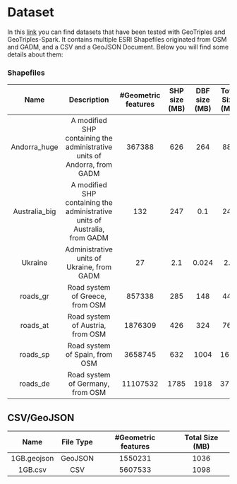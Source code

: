 # Dataset

In this [link](https://drive.google.com/file/d/16DSZJeblqPhLlE_eMheSlsPY9lg_uAqo/view?usp=sharing) you can find datasets 
that have been tested with GeoTriples and GeoTriples-Spark. It contains multiple ESRI Shapefiles
originated from OSM and GADM, and a CSV and a GeoJSON Document. Below you will find some details about them:

### Shapefiles
|      Name     |                                  Description                                 | #Geometric features | SHP size (MB) | DBF size (MB) | Total Size (MB) |
|:-------------:|:----------------------------------------------------------------------------:|:-------------------:|:-------------:|:-------------:|:---------------:|
|  Andorra_huge |  A modified SHP  containing the  administrative units  of Andorra, from GADM  |        367388       |      626      |      264      |       889       |
| Australia_big | A modified SHP  containing the  administrative units  of Australia, from GADM |         132         |      247      |      0.1      |       247       |
|    Ukraine    |                  Administrative units  of Ukraine, from GADM                  |          27         |      2.1      |     0.024     |       2.2       |
|    roads_gr   |                        Road system of  Greece, from OSM                       |        857338       |      285      |      148      |       440       |
|    roads_at   |                       Road system of  Austria, from OSM                       |       1876309       |      426      |      324      |       764       |
|    roads_sp   |                        Road system of  Spain, from OSM                        |       3658745       |      632      |      1004     |       1663      |
|    roads_de   |                       Road system of  Germany, from OSM                       |       11107532      |      1785     |      1918     |       3787      |


## CSV/GeoJSON

|     Name    | File Type | #Geometric features | Total Size (MB) |
|:-----------:|:---------:|:-------------------:|:---------------:|
| 1GB.geojson |  GeoJSON  |       1550231       |       1036      |
|   1GB.csv   |    CSV    |       5607533       |       1098      |